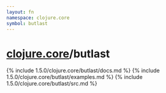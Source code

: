 ```yaml
---
layout: fn
namespace: clojure.core
symbol: butlast
---
```


# [clojure.core](../)/butlast

{% include 1.5.0/clojure.core/butlast/docs.md %}
{% include 1.5.0/clojure.core/butlast/examples.md %}
{% include 1.5.0/clojure.core/butlast/src.md %}

